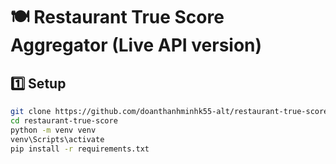 # 🍽️ Restaurant True Score Aggregator (Live API version)

## 1️⃣ Setup
```bash
git clone https://github.com/doanthanhminhk55-alt/restaurant-true-score.git
cd restaurant-true-score
python -m venv venv
venv\Scripts\activate
pip install -r requirements.txt
